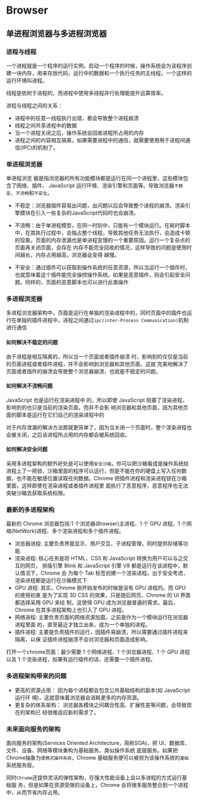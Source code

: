 # Browser

## 单进程浏览器与多进程浏览器

### 进程与线程

一个进程就是一个程序的运行实例。启动一个程序的时候，操作系统会为该程序创建一块内存，用来存放代码，运行中的数据和一个执行任务的主线程，一个这样的运行环境叫进程。

线程是依附于进程的，而进程中使用多线程并行处理能提升运算效率。

进程与线程之间的关系：

- 进程中的任意一线程执行出错，都会导致整个进程崩溃
- 线程之间共享进程中的数据
- 当一个进程关闭之后，操作系统会回收进程所占用的内存
- 进程之间的内容相互隔离，如果需要进程中的通信，就需要使用用于进程间通信(IPC)的机制了。

### 单进程浏览器

单进程浏览 器是指浏览器的所有功能模块都是运行在同一个进程里，这些模块包含了网络、插件、 JavaScript 运行环境、渲染引擎和页面等。导致浏览器`不稳定`、`不流畅`和`不安全`。

- 不稳定：浏览器插件容易出问题，出问题以后会导致整个进程的崩溃。渲染引擎模块在引入一些复杂的JavaScript代码时也会崩溃。

- 不流畅：由于单进程模型，在同一时刻中，只能有一个模块运行。在耗时脚本中，在其执行过程中，会独占整个线程，导致其他任务无法执行，会造成卡顿的现象。页面的内存泄漏也是单进程变慢的一个重要原因。运行一个复杂点的页面再关闭页面，会存在 内存不能完全回收的情况，这样导致的问题是使用时间越长，内存占用越高，浏览器会变得 越慢。

- 不安全：通过插件可以获取到操作系统的任意资源，所以当运行一个插件时，也就意味着这个插件能完全操控操作系统。如果是恶意插件，则会引起安全问题。同样的，页面的恶意脚本也可以进行此类操作

### 多进程浏览器

多进程浏览器架构中，页面是运行在单独的渲染进程中的，同时页面中的插件也运行在单独的插件进程中，进程之间通过`ipc(inter-Process Communication)`机制进行通信

#### 如何解决不稳定的问题

由于进程是相互隔离的，所以当一个页面或者插件崩溃 时，影响到的仅仅是当前的页面进程或者插件进程，并不会影响到浏览器和其他页面，这就 完美地解决了页面或者插件的崩溃会导致整个浏览器崩溃，也就是不稳定的问题。

#### 如何解决不流畅问题

JavaScript 也是运行在渲染进程中 的，所以即使 JavaScript 阻塞了渲染进程，影响到的也只是当前的渲染页面，而并不会影 响浏览器和其他页面，因为其他页面的脚本是运行在它们自己的渲染进程中的

对于内存泄漏的解决方法那就更简单了，因为当关闭一个页面时，整个渲染进程也会被关闭，之后该进程所占用的内存都会被系统回收。

#### 如何解决安全问题

采用多进程架构的额外好处是可以使用`安全沙箱`，你可以把沙箱看成是操作系统给进程上了一把锁，沙箱里面的程序可以运行，但是不能在你的硬盘上写入任何数据，也不能在敏感位置读取任何数据。Chrome 把插件进程和渲染进程锁在沙箱里面，这样即使在渲染进程或者插件进程里 面执行了恶意程序，恶意程序也无法突破沙箱去获取系统权限。

### 最新的多进程架构

最新的 Chrome 浏览器包括:1 个浏览器(Browser)主进程、1 个 GPU 进程、1 个网络(NetWork)进程、多个渲染进程和多个插件进程。

- 浏览器进程: 主要负责界面显示、用户交互、子进程管理，同时提供存储等功能.
- 渲染进程: 核心任务是将 HTML、CSS 和 JavaScript 转换为用户可以与之交互的网页， 排版引擎 Blink 和 JavaScript 引擎 V8 都是运行在该进程中，默认情况下，Chrome 会 为每个 Tab 标签创建一个渲染进程。出于安全考虑，渲染进程都是运行在沙箱模式下.
- GPU 进程: 其实，Chrome 刚开始发布的时候是没有 GPU 进程的。而 GPU 的使用初衷 是为了实现 3D CSS 的效果，只是随后网页、Chrome 的 UI 界面都选择采用 GPU 来绘 制，这使得 GPU 成为浏览器普遍的需求。最后，Chrome 在其多进程架构上也引入了 GPU 进程。
- 网络进程: 主要负责页面的网络资源加载，之前是作为一个模块运行在浏览器进程里面 的，直至最近才独立出来，成为一个单独的进程。
- 插件进程: 主要是负责插件的运行，因插件易崩溃，所以需要通过插件进程来隔离，以保 证插件进程崩溃不会对浏览器和页面造成影响。

打开一个chrome页面：最少需要 1 个网络进程、1 个浏览器进程、1 个 GPU 进程以及 1 个渲染进程，如果有运行插件的话，还需要一个插件进程。

### 多进程架构带来的问题

- 更高的资源占用： 因为每个进程都会包含公共基础结构的副本(如 JavaScript 运行环 境)，这就意味着浏览器会消耗更多的内存资源。
- 更复杂的体系架构： 浏览器各模块之间耦合性高、扩展性差等问题，会导致现在的架构已 经很难适应新的需求了。

### 未来面向服务的架构

面向服务的架构(Services Oriented Architecture，简称SOA)，把 UI、数据库、文件、设备、网络等模块重构为基础服务，类似操作系统 底层服务。如果把Chrome抽象为`便携式操作系统`，Chrome 基础服务便可以被视为该操作系统的`基础`系统服务层。

同时`Chrome`还提供灵活的弹性架构，在强大性能设备上会以多进程的方式运行基础服 务，但是如果在资源受限的设备上，Chrome 会将很多服务整合到一个进程中，从而节省内存占用。
